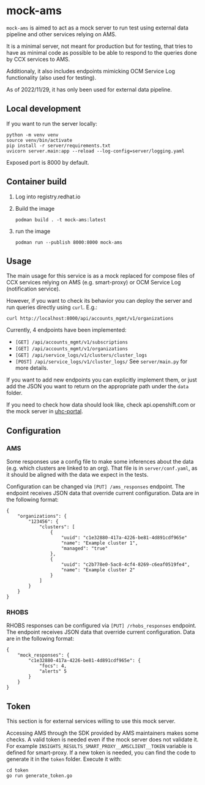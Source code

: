 # mock-ams


`mock-ams` is aimed to act as a mock server to run test using
external data pipeline and other services relying on AMS.

It is a minimal server, not meant for production but for testing,
that tries to have as minimal code as possible to be able to respond
to the queries done by CCX services to AMS.

Additionaly, it also includes endpoints mimicking OCM Service Log
functionality (also used for testing).

As of 2022/11/29, it has only been used for external data pipeline.

## Local development

If you want to run the server locally:

```shell
python -m venv venv
source venv/bin/activate
pip install -r server/requirements.txt
uvicorn server.main:app --reload --log-config=server/logging.yaml
```

Exposed port is 8000 by default.

## Container build

1. Log into registry.redhat.io
2. Build the image

   ```shell
   podman build . -t mock-ams:latest
   ```
3. run the image

   ```shell
   podman run --publish 8000:8000 mock-ams
   ```

## Usage

The main usage for this service is as a mock replaced
for compose files of CCX services relying on AMS
(e.g. smart-proxy) or OCM Service Log (notification service).

However, if you want to check its behavior
you can deploy the server and run queries directly using
`curl`. E.g.:

```shell
curl http://localhost:8000/api/accounts_mgmt/v1/organizations
```

Currently, 4 endpoints have been implemented:
- `[GET] /api/accounts_mgmt/v1/subscriptions`
- `[GET] /api/accounts_mgmt/v1/organizations`
- `[GET] /api/service_logs/v1/clusters/cluster_logs`
- `[POST] /api/service_logs/v1/cluster_logs/`
See `server/main.py` for more details.

If you want to add new endpoints you can explicitly implement them,
or just add the JSON you want to return on the appropriate path
under the `data` folder.

If you need to check how data should look like,
check api.openshift.com or the mock server in
[uhc-portal](https://gitlab.cee.redhat.com/service/uhc-portal).

## Configuration

### AMS

Some responses use a config file to make
some inferences about the data
(e.g. which clusters are linked to an org).
That file is in `server/conf.yaml`,
as it should be aligned with the data we expect in the tests.

Configuration can be changed via
`[PUT] /ams_responses` endpoint.
The endpoint receives JSON data that override current
configuration. Data are in the following format:

```
{
    "organizations": {
        "123456": {
            "clusters": [
                {
                    "uuid": "c1e32880-417a-4226-be81-4d891cdf965e"
                    "name": "Example cluster 1",
                    "managed": "true"
                },
                {
                    "uuid": "c2b778e0-5ac8-4cf4-8269-c6eaf0519fe4",
                    "name": "Example cluster 2"
                }
            ]
        }
    }
}
```

### RHOBS

RHOBS responses can be configured via
`[PUT] /rhobs_responses` endpoint.
The endpoint receives JSON data that override current
configuration. Data are in the following format:

```
{
    "mock_responses": {
        "c1e32880-417a-4226-be81-4d891cdf965e": {
            "focs": 4,
            "alerts" 5
        }
    }
}
```

## Token

This section is for external services willing to use this mock server.

Accessing AMS through the SDK provided by AMS maintainers
makes some checks.
A valid token is needed even if the mock server does
not validate it.
For example `INSIGHTS_RESULTS_SMART_PROXY__AMSCLIENT__TOKEN` variable
is defined for smart-proxy. If a new token is needed,
you can find the code to generate it in the `token` folder.
Execute it with:

```shell
cd token
go run generate_token.go
```
